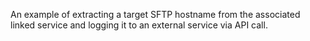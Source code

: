 An example of extracting a target SFTP hostname from the associated linked service and logging it to an external service via API call.
